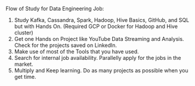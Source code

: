 Flow of Study for Data Engineering Job:
1. Study Kafka, Cassandra, Spark, Hadoop, Hive Basics, GitHub, and SQL but with Hands On. (Required GCP or Docker for Hadoop and Hive cluster)
2. Get one Hands on Project like YouTube Data Streaming and Analysis. Check for the projects saved on LinkedIn.
3. Make use of most of the Tools that you have used.
4. Search for internal job availability. Parallelly apply for the jobs in the market.
5. Multiply and Keep learning. Do as many projects as possible when you get time.
